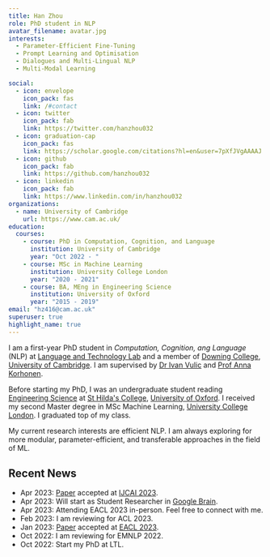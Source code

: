 ```yaml
---
title: Han Zhou
role: PhD student in NLP
avatar_filename: avatar.jpg
interests:
  - Parameter-Efficient Fine-Tuning
  - Prompt Learning and Optimisation
  - Dialogues and Multi-Lingual NLP
  - Multi-Modal Learning

social:
  - icon: envelope
    icon_pack: fas
    link: /#contact
  - icon: twitter
    icon_pack: fab
    link: https://twitter.com/hanzhou032
  - icon: graduation-cap
    icon_pack: fas
    link: https://scholar.google.com/citations?hl=en&user=7pXfJVgAAAAJ
  - icon: github
    icon_pack: fab
    link: https://github.com/hanzhou032
  - icon: linkedin
    icon_pack: fab
    link: https://www.linkedin.com/in/hanzhou032
organizations:
  - name: University of Cambridge
    url: https://www.cam.ac.uk/
education:
  courses:
    - course: PhD in Computation, Cognition, and Language
      institution: University of Cambridge
      year: "Oct 2022 - "
    - course: MSc in Machine Learning
      institution: University College London
      year: "2020 - 2021"
    - course: BA, MEng in Engineering Science
      institution: University of Oxford
      year: "2015 - 2019"
email: "hz416@cam.ac.uk"
superuser: true
highlight_name: true
---
```

I am a first-year PhD student in *Computation, Cognition, ang Language* (NLP) at [Language and Technology Lab](https://ltl.mmll.cam.ac.uk/) and a member of [Downing College](https://www.dow.cam.ac.uk/), [University of Cambridge](https://www.cam.ac.uk/). I am supervised by [Dr Ivan Vulic](https://sites.google.com/site/ivanvulic/) and [Prof Anna Korhonen](https://sites.google.com/site/annakorhonen/).

Before starting my PhD, I was an undergraduate student reading [Engineering Science](https://eng.ox.ac.uk/) at [St Hilda's College](https://www.st-hildas.ox.ac.uk/), [University of Oxford](https://www.ox.ac.uk/). I received my second Master degree in MSc Machine Learning, [University College London](https://www.ucl.ac.uk/). I graduated top of my class.

My current research interests are efficient NLP. I am always exploring for more modular, parameter-efficient, and transferable approaches in the field of ML. 

## Recent News
  - Apr 2023: [Paper](https://arxiv.org/abs/2211.06993) accepted at [IJCAI 2023](https://ijcai-23.org/).
  - Apr 2023: Will start as Student Researcher in [Google Brain](https://research.google/teams/brain/).
  - Apr 2023: Attending EACL 2023 in-person. Feel free to connect with me.
  - Feb 2023: I am reviewing for ACL 2023.
  - Jan 2023: [Paper](https://arxiv.org/abs/2204.05895/) accepted at [EACL 2023](https://2023.eacl.org/).
  - Oct 2022: I am reviewing for EMNLP 2022.
  - Oct 2022: Start my PhD at LTL.

